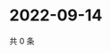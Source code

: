 # 2022-09-14

共 0 条

<!-- BEGIN WEIBO -->
<!-- 最后更新时间 Wed Sep 14 2022 09:51:26 GMT+0800 (China Standard Time) -->

<!-- END WEIBO -->
